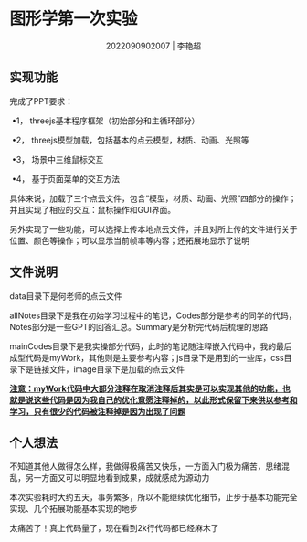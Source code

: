 # 图形学第一次实验

<center>2022090902007 | 李艳超</center>

## 实现功能

完成了PPT要求：

​	•1， threejs基本程序框架（初始部分和主循环部分）

​	•2， threejs模型加载，包括基本的点云模型，材质、动画、光照等

​	•3， 场景中三维鼠标交互

​	•4， 基于页面菜单的交互方法

具体来说，加载了三个点云文件，包含“模型，材质、动画、光照”四部分的操作；并且实现了相应的交互：鼠标操作和GUI界面。

另外实现了一些功能，可以选择上传本地点云文件，并且对所上传的文件进行关于位置、颜色等操作；可以显示当前帧率等内容；还拓展地显示了说明

## 文件说明

data目录下是何老师的点云文件

allNotes目录下是我在初始学习过程中的笔记，Codes部分是参考的同学的代码，Notes部分是一些GPT的回答汇总。Summary是分析完代码后梳理的思路

mainCodes目录下是我实操部分代码，此时的笔记随注释嵌入代码中，我的最后成型代码是myWork，其他则是主要参考内容；js目录下是用到的一些库，css目录下是链接文件，image目录下是加载的点云文件

<u>**注意：myWork代码中大部分注释在取消注释后其实是可以实现其他的功能，也就是说这些代码是因为我自己的优化意愿注释掉的，以此形式保留下来供以参考和学习，只有很少的代码被注释掉是因为出现了问题**</u>

## 个人想法

不知道其他人做得怎么样，我做得极痛苦又快乐，一方面入门极为痛苦，思绪混乱，另一方面又可以明显地看到成果，成就感成为源动力

本次实验耗时大约五天，事务繁多，所以不能继续优化细节，止步于基本功能完全实现、几个拓展功能基本实现的地步

太痛苦了！真上代码量了，现在看到2k行代码都已经麻木了